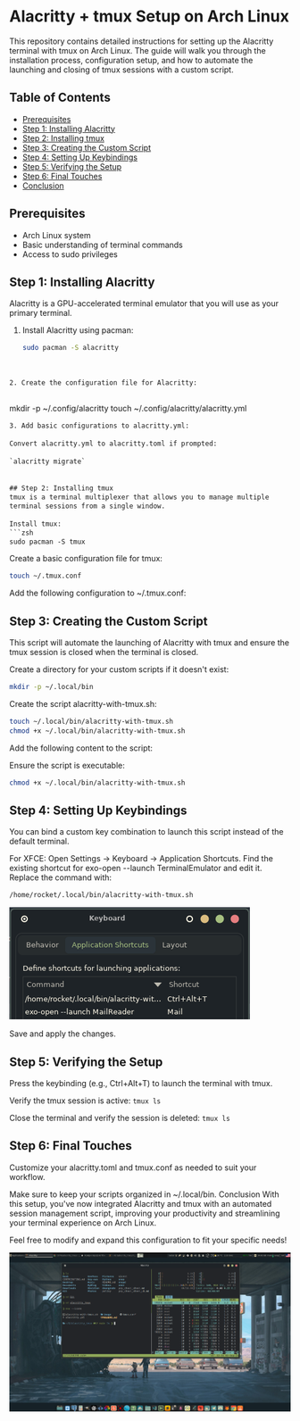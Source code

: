 # Alacritty + tmux Setup on Arch Linux

This repository contains detailed instructions for setting up the Alacritty terminal with tmux on Arch Linux. The guide will walk you through the installation process, configuration setup, and how to automate the launching and closing of tmux sessions with a custom script.

## Table of Contents

- [Prerequisites](#prerequisites)
- [Step 1: Installing Alacritty](#step-1-installing-alacritty)
- [Step 2: Installing tmux](#step-2-installing-tmux)
- [Step 3: Creating the Custom Script](#step-3-creating-the-custom-script)
- [Step 4: Setting Up Keybindings](#step-4-setting-up-keybindings)
- [Step 5: Verifying the Setup](#step-5-verifying-the-setup)
- [Step 6: Final Touches](#step-6-final-touches)
- [Conclusion](#conclusion)

## Prerequisites

- Arch Linux system
- Basic understanding of terminal commands
- Access to sudo privileges

## Step 1: Installing Alacritty

Alacritty is a GPU-accelerated terminal emulator that you will use as your primary terminal.

1. Install Alacritty using pacman:
   ```zsh
   sudo pacman -S alacritty
```


2. Create the configuration file for Alacritty:


```
mkdir -p ~/.config/alacritty
touch ~/.config/alacritty/alacritty.yml
```
3. Add basic configurations to alacritty.yml:

Convert alacritty.yml to alacritty.toml if prompted:

`alacritty migrate`


## Step 2: Installing tmux
tmux is a terminal multiplexer that allows you to manage multiple terminal sessions from a single window.

Install tmux:
```zsh
sudo pacman -S tmux
```

Create a basic configuration file for tmux:

```zsh
touch ~/.tmux.conf
```
Add the following configuration to ~/.tmux.conf:



## Step 3: Creating the Custom Script

This script will automate the launching of Alacritty with tmux and ensure the tmux session is closed when the terminal is closed.

Create a directory for your custom scripts if it doesn't exist:


```zsh
mkdir -p ~/.local/bin
```

Create the script alacritty-with-tmux.sh:
```zsh
touch ~/.local/bin/alacritty-with-tmux.sh
chmod +x ~/.local/bin/alacritty-with-tmux.sh
```
Add the following content to the script:

Ensure the script is executable:

```zsh
chmod +x ~/.local/bin/alacritty-with-tmux.sh
```

## Step 4: Setting Up Keybindings

You can bind a custom key combination to launch this script instead of the default terminal.

For XFCE:
Open Settings -> Keyboard -> Application Shortcuts.
Find the existing shortcut for exo-open --launch TerminalEmulator and edit it.
Replace the command with:
```zsh
/home/rocket/.local/bin/alacritty-with-tmux.sh
```
![Example Image](images/keyboard.png)

Save and apply the changes.

## Step 5: Verifying the Setup
Press the keybinding (e.g., Ctrl+Alt+T) to launch the terminal with tmux.

Verify the tmux session is active:
`tmux ls`

Close the terminal and verify the session is deleted:
`tmux ls`

## Step 6: Final Touches
Customize your alacritty.toml and tmux.conf as needed to suit your workflow.

Make sure to keep your scripts organized in ~/.local/bin.
Conclusion
With this setup, you've now integrated Alacritty and tmux with an automated session management script, improving your productivity and streamlining your terminal experience on Arch Linux.

Feel free to modify and expand this configuration to fit your specific needs!

![Example Image](images/alacritty.png)



